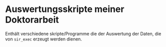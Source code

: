 # Auswertungsskripte meiner Doktorarbeit

Enthält verschiedene skripte/Programme die der Auswertung der Daten, die von `sir_exec` erzeugt werden
dienen.
